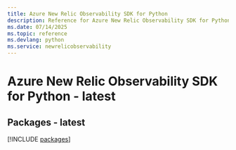 ```yaml
---
title: Azure New Relic Observability SDK for Python
description: Reference for Azure New Relic Observability SDK for Python
ms.date: 07/14/2025
ms.topic: reference
ms.devlang: python
ms.service: newrelicobservability
---
```

# Azure New Relic Observability SDK for Python - latest
## Packages - latest
[!INCLUDE [packages](new-relic-observability-index.md)]